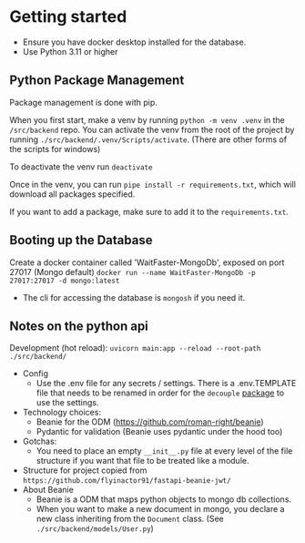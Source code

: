 # Getting started

-   Ensure you have docker desktop installed for the database.
-	Use Python 3.11 or higher 

## Python Package Management

Package management is done with pip.

When you first start, make a venv by running `python -m venv .venv` in the `/src/backend` repo. You can activate the venv from the root of the project by running `./src/backend/.venv/Scripts/activate`. (There are other forms of the scripts for windows)

To deactivate the venv run `deactivate`

Once in the venv, you can run `pipe install -r requirements.txt`, which will download all packages specified.

If you want to add a package, make sure to add it to the `requirements.txt`.

## Booting up the Database

Create a docker container called 'WaitFaster-MongoDb', exposed on port 27017 (Mongo default)
`docker run --name WaitFaster-MongoDb -p 27017:27017 -d mongo:latest`

- The cli for accessing the database is `mongosh` if you need it.

## Notes on the python api

Development (hot reload): `uvicorn main:app --reload --root-path ./src/backend/`
- Config
	- Use the .env file for any secrets / settings. There is a .env.TEMPLATE file that needs to be renamed in order for the `decouple` [package](https://pypi.org/project/python-decouple/) to use the settings.
- Technology choices:
	- Beanie for the ODM (https://github.com/roman-right/beanie)
	- Pydantic for validation (Beanie uses pydantic under the hood too)
- Gotchas:
	- You need to place an empty `__init__.py` file at every level of the file structure if you want that file to be treated like a module.
- Structure for project copied from `https://github.com/flyinactor91/fastapi-beanie-jwt/`
- About Beanie
	- Beanie is a ODM that maps python objects to mongo db collections.
	- When you want to make a new document in mongo, you declare a new class inheriting from the `Document` class. (See `./src/backend/models/User.py`)
